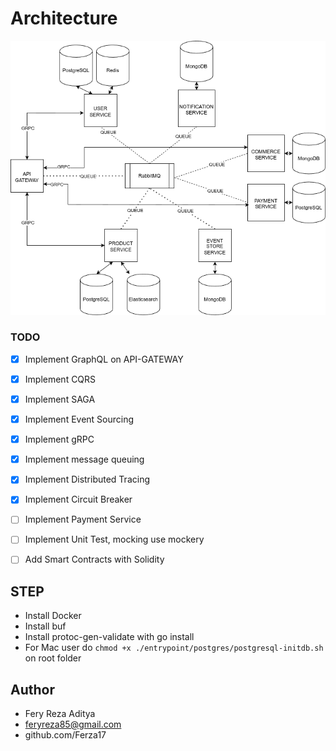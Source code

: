 # Architecture


<img src="./diagram.png">

### TODO
- [X] Implement GraphQL on API-GATEWAY
- [X] Implement CQRS
- [X] Implement SAGA
- [X] Implement Event Sourcing
- [X] Implement gRPC
- [X] Implement message queuing
- [X] Implement Distributed Tracing
- [X] Implement Circuit Breaker
- [ ] Implement Payment Service
- [ ] Implement Unit Test, mocking use mockery
- [ ] Add Smart Contracts with Solidity



## STEP
* Install Docker
* Install buf
* Install protoc-gen-validate with go install
* For Mac user do `chmod +x ./entrypoint/postgres/postgresql-initdb.sh` on root folder

## Author

* Fery Reza Aditya
* feryreza85@gmail.com
* github.com/Ferza17